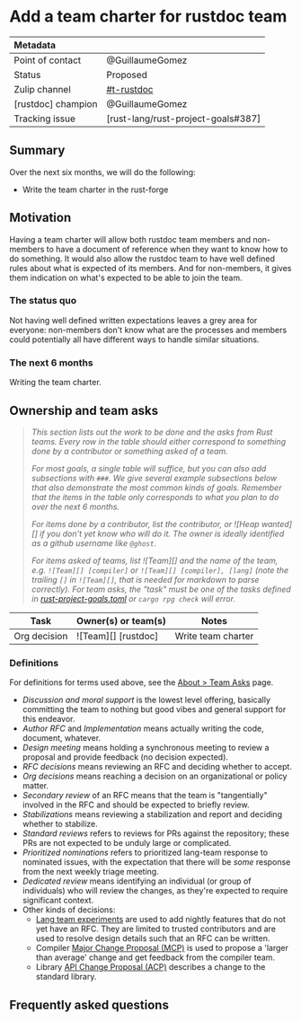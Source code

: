 # Add a team charter for rustdoc team

| Metadata           |                                                                                |
| :--                | :--                                                                            |
| Point of contact   | @GuillaumeGomez                                                                |
| Status             | Proposed                                                                       |
| Zulip channel      | [#t-rustdoc](https://rust-lang.zulipchat.com/#narrow/channel/266220-t-rustdoc) |
| [rustdoc] champion | @GuillaumeGomez                                                                |
| Tracking issue     | [rust-lang/rust-project-goals#387]                                             |

## Summary

Over the next six months, we will do the following:

 * Write the team charter in the rust-forge

## Motivation

Having a team charter will allow both rustdoc team members and non-members to have a document of reference when they want to know how to do something. It would also allow the rustdoc team to have well defined rules about what is expected of its members. And for non-members, it gives them indication on what's expected to be able to join the team.

### The status quo

Not having well defined written expectations leaves a grey area for everyone: non-members don't know what are the processes and members could potentially all have different ways to handle similar situations.

### The next 6 months

Writing the team charter.

## Ownership and team asks

> *This section lists out the work to be done and the asks from Rust teams. Every row in the table should either correspond to something done by a contributor or something asked of a team.*
>
> *For most goals, a single table will suffice, but you can also add subsections with `###`. We give several example subsections below that also demonstrate the most common kinds of goals. Remember that the items in the table only corresponds to what you plan to do over the next 6 months.*
>
> *For items done by a contributor, list the contributor, or ![Heap wanted][] if you don't yet know who will do it. The owner is ideally identified as a github username like `@ghost`.*
>
> *For items asked of teams, list ![Team][] and the name of the team, e.g. `![Team][] [compiler]` or `![Team][] [compiler], [lang]` (note the trailing `[]` in `![Team][]`, that is needed for markdown to parse correctly). For team asks, the "task" must be one of the tasks defined in [rust-project-goals.toml](../rust-project-goals.toml) or `cargo rpg check` will error.*

| Task                          | Owner(s) or team(s) | Notes |
|-------------------------------|---------------------|-------|
| Org decision                  | ![Team][] [rustdoc]   | Write team charter |

### Definitions

For definitions for terms used above, see the [About > Team Asks](https://rust-lang.github.io/rust-project-goals/about/team_asks.html) page.

* *Discussion and moral support* is the lowest level offering, basically committing the team to nothing but good vibes and general support for this endeavor.
* *Author RFC* and *Implementation* means actually writing the code, document, whatever.
* *Design meeting* means holding a synchronous meeting to review a proposal and provide feedback (no decision expected).
* *RFC decisions* means reviewing an RFC and deciding whether to accept.
* *Org decisions* means reaching a decision on an organizational or policy matter.
* *Secondary review* of an RFC means that the team is "tangentially" involved in the RFC and should be expected to briefly review.
* *Stabilizations* means reviewing a stabilization and report and deciding whether to stabilize.
* *Standard reviews* refers to reviews for PRs against the repository; these PRs are not expected to be unduly large or complicated.
* *Prioritized nominations* refers to prioritized lang-team response to nominated issues, with the expectation that there will be *some* response from the next weekly triage meeting.
* *Dedicated review* means identifying an individual (or group of individuals) who will review the changes, as they're expected to require significant context.
* Other kinds of decisions:
    * [Lang team experiments](https://lang-team.rust-lang.org/how_to/experiment.html) are used to add nightly features that do not yet have an RFC. They are limited to trusted contributors and are used to resolve design details such that an RFC can be written.
    * Compiler [Major Change Proposal (MCP)](https://forge.rust-lang.org/compiler/mcp.html) is used to propose a 'larger than average' change and get feedback from the compiler team.
    * Library [API Change Proposal (ACP)](https://std-dev-guide.rust-lang.org/development/feature-lifecycle.html) describes a change to the standard library.

## Frequently asked questions
